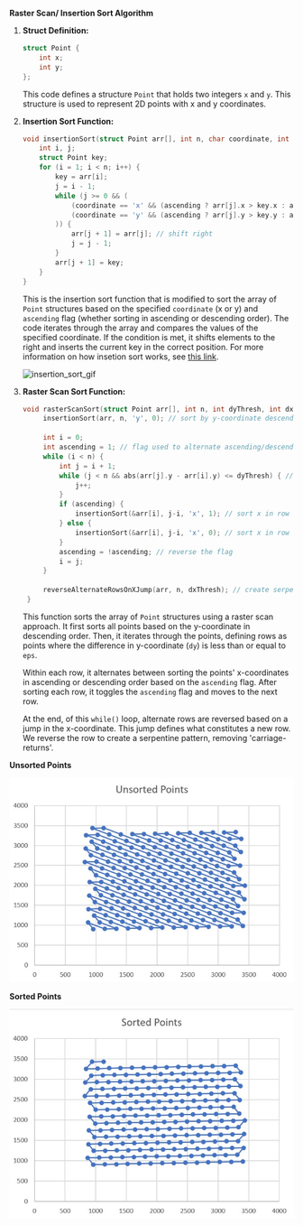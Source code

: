 **Raster Scan/ Insertion Sort Algorithm**

1. **Struct Definition:**
   ```c
   struct Point {
       int x;
       int y;
   };
   ```
   This code defines a structure `Point` that holds two integers `x` and `y`. This structure is used to represent 2D points with x and y coordinates.

2. **Insertion Sort Function:**
   ```c
   void insertionSort(struct Point arr[], int n, char coordinate, int ascending) {
       int i, j;
       struct Point key;
       for (i = 1; i < n; i++) {
           key = arr[i];
           j = i - 1;
           while (j >= 0 && (
               (coordinate == 'x' && (ascending ? arr[j].x > key.x : arr[j].x < key.x)) ||
               (coordinate == 'y' && (ascending ? arr[j].y > key.y : arr[j].y < key.y))
           )) {
               arr[j + 1] = arr[j]; // shift right
               j = j - 1;
           }
           arr[j + 1] = key;
       }
   }
   ```
   This is the insertion sort function that is modified to sort the array of `Point` structures based on the specified `coordinate` (x or y) and `ascending` flag (whether sorting in ascending or descending order). The code iterates through the array and compares the values of the specified coordinate. If the condition is met, it shifts elements to the right and inserts the current key in the correct position. For more information on how insetion sort works, see [this link](https://en.wikipedia.org/wiki/Insertion_sort).

   ![insertion_sort_gif](https://upload.wikimedia.org/wikipedia/commons/0/0f/Insertion-sort-example-300px.gif)

3. **Raster Scan Sort Function:**
   ```c
   void rasterScanSort(struct Point arr[], int n, int dyThresh, int dxThresh) {
        insertionSort(arr, n, 'y', 0); // sort by y-coordinate descending

        int i = 0;
        int ascending = 1; // flag used to alternate ascending/descending sort
        while (i < n) {
            int j = i + 1;
            while (j < n && abs(arr[j].y - arr[i].y) <= dyThresh) { // consider rows to be points where dy<dyThresh
                j++;
            }
            if (ascending) {
                insertionSort(&arr[i], j-i, 'x', 1); // sort x in row ascending
            } else {
                insertionSort(&arr[i], j-i, 'x', 0); // sort x in row descending
            }
            ascending = !ascending; // reverse the flag
            i = j;
        }

        reverseAlternateRowsOnXJump(arr, n, dxThresh); // create serpentine pattern by reversing alternate rows where dx>dxThresh
    }
   ```
   This function sorts the array of `Point` structures using a raster scan approach. It first sorts all points based on the y-coordinate in descending order. Then, it iterates through the points, defining rows as points where the difference in y-coordinate (`dy`) is less than or equal to `eps`.

   Within each row, it alternates between sorting the points' x-coordinates in ascending or descending order based on the `ascending` flag. After sorting each row, it toggles the `ascending` flag and moves to the next row.

   At the end, of this `while()` loop, alternate rows are reversed based on a jump in the x-coordinate. This jump defines what constitutes a new row. We reverse the row to create a serpentine pattern, removing 'carriage-returns'.


**Unsorted Points**

![unsorted](/resources/unsorted-points.jpg)

**Sorted Points**

![sorted](/resources/sorted-points.jpg)